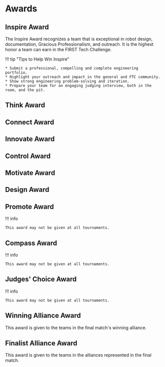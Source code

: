 # Awards

## Inspire Award

The Inspire Award recognizes a team that is exceptional in robot design, documentation, Gracious Professionalism, and outreach. It is the highest honor a team can earn in the FIRST Tech Challenge.

!!! tip "Tips to Help Win Inspire"

    * Submit a professional, compelling and complete engineering portfolio.
    * Highlight your outreach and impact in the general and FTC community.
    * Show strong engineering problem-solving and iteration.
    * Prepare your team for an engaging judging interview, both in the room, and the pit.

## Think Award

## Connect Award

## Innovate Award

## Control Award

## Motivate Award

## Design Award

## Promote Award
!!! info

    This award may not be given at all tournaments.

## Compass Award
!!! info

    This award may not be given at all tournaments.

## Judges' Choice Award
!!! info

    This award may not be given at all tournaments.

## Winning Alliance Award
This award is given to the teams in the final match's winning alliance.

## Finalist Alliance Award
This award is given to the teams in the alliances represented in the final match.